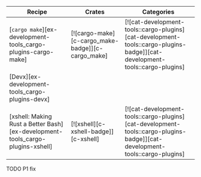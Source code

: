 | Recipe | Crates | Categories |
|--------|--------|------------|
| [`cargo make`][ex-development-tools_cargo-plugins-cargo-make] | [![cargo-make][c-cargo_make-badge]][c-cargo_make] | [![cat-development-tools::cargo-plugins][cat-development-tools::cargo-plugins-badge]][cat-development-tools::cargo-plugins] |
| [Devx][ex-development-tools_cargo-plugins-devx] |  |  |
| [xshell: Making Rust a Better Bash][ex-development-tools_cargo-plugins-xshell] | [![xshell][c-xshell-badge]][c-xshell] | [![cat-development-tools::cargo-plugins][cat-development-tools::cargo-plugins-badge]][cat-development-tools::cargo-plugins] |

<div class="hidden">
TODO P1 fix
</div>

